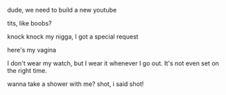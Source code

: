 dude, we need to build a new youtube

tits, like boobs?

knock knock my nigga, I got a special request

here's my vagina

I don't wear my watch, but I wear it whenever I go out. It's not even set on the right time. 

wanna take a shower with me? shot, i said shot!